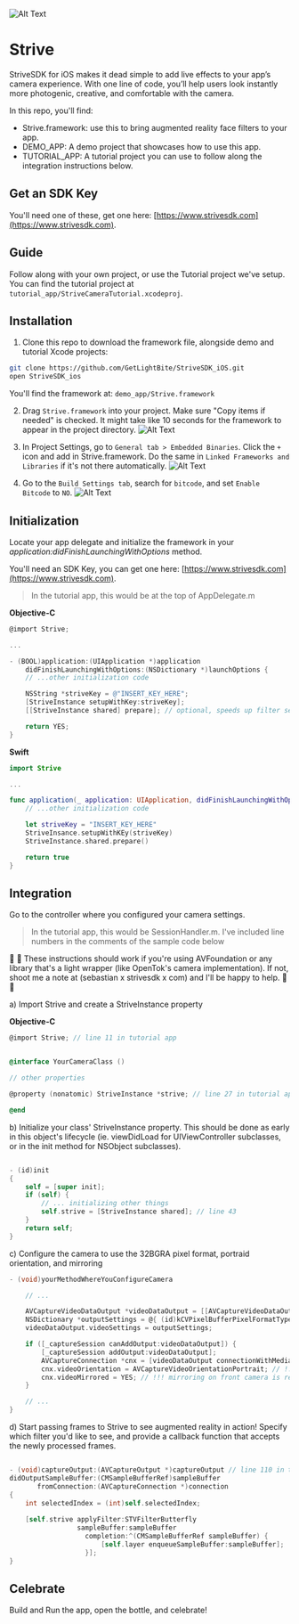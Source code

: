 ![Alt Text](http://imgur.com/0LBJMTL.gif)

# Strive

StriveSDK for iOS makes it dead simple to add live effects to your app’s camera experience. With one line of code, you’ll help users look instantly more photogenic, creative, and comfortable with the camera.


In this repo, you'll find:
- Strive.framework: use this to bring augmented reality face filters to your app.
- DEMO_APP: A demo project that showcases how to use this app.
- TUTORIAL_APP: A tutorial project you can use to follow along the integration instructions below.

## Get an SDK Key

You'll need one of these, get one here: [https://www.strivesdk.com](https://www.strivesdk.com). 

## Guide

Follow along with your own project, or use the Tutorial project we've setup. You can find the tutorial project at `tutorial_app/StriveCameraTutorial.xcodeproj`.

## Installation

1. Clone this repo to download the framework file, alongside demo and tutorial Xcode projects:

```bash
git clone https://github.com/GetLightBite/StriveSDK_iOS.git
open StriveSDK_ios
```
You'll find the framework at: `demo_app/Strive.framework`


2. Drag `Strive.framework` into your project. Make sure "Copy items if needed" is checked. It might take like 10 seconds for the framework to appear in the project directory.
![Alt Text](http://imgur.com/RvQLqJf.gif)


3. In  Project Settings, go to `General tab > Embedded Binaries`. Click the `+` icon and add in Strive.framework.  Do the same in `Linked Frameworks and Libraries` if it's not there automatically.
![Alt Text](http://i.imgur.com/90EojmL.gif)


4. Go to the `Build Settings tab`, search for `bitcode`, and set `Enable Bitcode` to `NO`.
![Alt Text](http://imgur.com/CNdcDIc.gif)


## Initialization

Locate your app delegate and initialize the framework in your *application:didFinishLaunchingWithOptions* method. 

You'll need an SDK Key, you can get one here: [https://www.strivesdk.com](https://www.strivesdk.com).

> In the tutorial app, this would be at the top of AppDelegate.m

**Objective-C**
```objective-c
@import Strive;

...

- (BOOL)application:(UIApplication *)application
    didFinishLaunchingWithOptions:(NSDictionary *)launchOptions {
    // ...other initialization code

    NSString *striveKey = @"INSERT_KEY_HERE";
    [StriveInstance setupWithKey:striveKey];
    [[StriveInstance shared] prepare]; // optional, speeds up filter setup later

    return YES;
}
```

**Swift**
```swift
import Strive

...

func application(_ application: UIApplication, didFinishLaunchingWithOptions launchOptions: [UIApplicationLaunchOptionsKey: Any]?) -> Bool {
    // ...other initialization code

    let striveKey = "INSERT_KEY_HERE"
    StriveInsance.setupWithKEy(striveKey)
    StriveInstance.shared.prepare()

    return true
}
```

## Integration

Go to the controller where you configured your camera settings.

> In the tutorial app, this would be SessionHandler.m. I've included line numbers in the comments of the sample code below

:rotating_light: :rotating_light: These instructions should work if you're using AVFoundation or any library that's a light wrapper (like OpenTok's camera implementation). If not, shoot me a note at (sebastian x strivesdk x com) and I'll be happy to help. :rotating_light: :rotating_light:

a) Import Strive and create a StriveInstance property

**Objective-C**
```objective-c
@import Strive; // line 11 in tutorial app


@interface YourCameraClass ()

// other properties

@property (nonatomic) StriveInstance *strive; // line 27 in tutorial app

@end

```

b) Initialize your class' StriveInstance property. This should be done as early in this object's lifecycle (ie. viewDidLoad for UIViewController subclasses, or in the init method for NSObject subclasses).

```objective-c

- (id)init
{
    self = [super init];
    if (self) {
        // ... initializing other things
        self.strive = [StriveInstance shared]; // line 43
    }
    return self;
}


```

c) Configure the camera to use the 32BGRA pixel format, portraid orientation, and mirroring

```objective-c
- (void)yourMethodWhereYouConfigureCamera

    // ...

    AVCaptureVideoDataOutput *videoDataOutput = [[AVCaptureVideoDataOutput alloc] init]; // line 67 in tutorial app
    NSDictionary *outputSettings = @{ (id)kCVPixelBufferPixelFormatTypeKey : [NSNumber numberWithInteger:kCVPixelFormatType_32BGRA]}; // !!! make sure to use 32BGRA for the pixel format
    videoDataOutput.videoSettings = outputSettings; 

    if ([_captureSession canAddOutput:videoDataOutput]) {
        [_captureSession addOutput:videoDataOutput];
        AVCaptureConnection *cnx = [videoDataOutput connectionWithMediaType:AVMediaTypeVideo];
        cnx.videoOrientation = AVCaptureVideoOrientationPortrait; // !!! make sure to use Portrait mode
        cnx.videoMirrored = YES; // !!! mirroring on front camera is recommended
    }

    // ...
}

```

d) Start passing frames to Strive to see augmented reality in action! Specify which filter you'd like to see, and provide a callback function that accepts the newly processed frames.

```objective-c

- (void)captureOutput:(AVCaptureOutput *)captureOutput // line 110 in tutorial app
didOutputSampleBuffer:(CMSampleBufferRef)sampleBuffer
       fromConnection:(AVCaptureConnection *)connection
{
    int selectedIndex = (int)self.selectedIndex;
    
    [self.strive applyFilter:STVFilterButterfly
                 sampleBuffer:sampleBuffer
                   completion:^(CMSampleBufferRef sampleBuffer) {
                       [self.layer enqueueSampleBuffer:sampleBuffer];
                   }];
}

```

## Celebrate

Build and Run the app, open the bottle, and celebrate!


